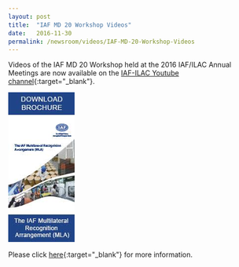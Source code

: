 ```yaml
---
layout: post
title:  "IAF MD 20 Workshop Videos"
date:   2016-11-30
permalink: /newsroom/videos/IAF-MD-20-Workshop-Videos
---
```


Videos of the IAF MD 20 Workshop held at the 2016 IAF/ILAC Annual Meetings are now available on the [IAF-ILAC Youtube channel](https://www.youtube.com/user/IAFandILAC){:target="&#95;blank"}.

![IAF MD 20 Workshop](/images/press-release/documents/IAF-MD-20-Workshop-Videos.jpg)

Please click [here](https://www.iaf.nu/articles/IAF_MD_20_Workshop_Videos/519){:target="&#95;blank"} for more information.
